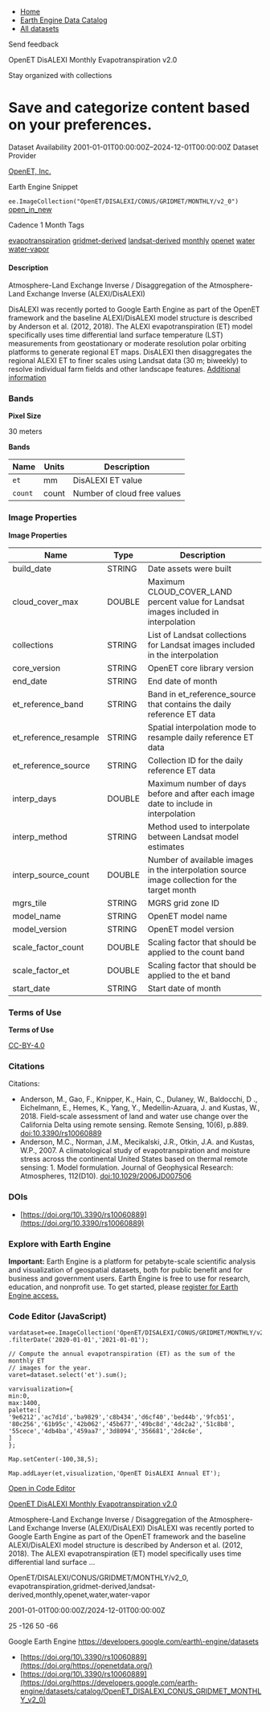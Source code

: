 



* [Home](https://developers.google.com/)
* [Earth Engine Data Catalog](https://developers.google.com/earth-engine/datasets)
* [All datasets](https://developers.google.com/earth-engine/datasets/catalog)





 
 
 Send feedback
 
 

OpenET DisALEXI Monthly Evapotranspiration v2\.0


 
 Stay organized with collections
 

 
 Save and categorize content based on your preferences.
==================================================================================================================================================








Dataset Availability
2001\-01\-01T00:00:00Z–2024\-12\-01T00:00:00Z
Dataset Provider


[OpenET, Inc.](https://openetdata.org/)



Earth Engine Snippet


`ee.ImageCollection("OpenET/DISALEXI/CONUS/GRIDMET/MONTHLY/v2_0")` 
[open\_in\_new](https://code.earthengine.google.com/?scriptPath=Examples:Datasets/OpenET/OpenET_DISALEXI_CONUS_GRIDMET_MONTHLY_v2_0)





Cadence
1 Month
Tags


[evapotranspiration](/earth-engine/datasets/tags/evapotranspiration)
[gridmet\-derived](/earth-engine/datasets/tags/gridmet-derived)
[landsat\-derived](/earth-engine/datasets/tags/landsat-derived)
[monthly](/earth-engine/datasets/tags/monthly)
[openet](/earth-engine/datasets/tags/openet)
[water](/earth-engine/datasets/tags/water)
[water\-vapor](/earth-engine/datasets/tags/water-vapor)








#### Description



Atmosphere\-Land Exchange Inverse / Disaggregation of the Atmosphere\-Land
Exchange Inverse (ALEXI/DisALEXI)


DisALEXI was recently ported to Google Earth Engine as part of the OpenET
framework and the baseline ALEXI/DisALEXI model structure is described by
Anderson et al. (2012, 2018\). The ALEXI evapotranspiration (ET) model
specifically uses time differential land surface temperature (LST)
measurements from geostationary or moderate resolution polar orbiting
platforms to generate regional ET maps. DisALEXI then disaggregates the
regional ALEXI ET to finer scales using Landsat data (30 m; biweekly) to
resolve individual farm fields and other landscape features.
[Additional information](https://openetdata.org/methodologies/)





### Bands



**Pixel Size**
  
30 meters



**Bands**




| Name | Units | Description |
| --- | --- | --- |
| `et` | mm | DisALEXI ET value |
| `count` | count | Number of cloud free values |




### Image Properties


**Image Properties**




| Name | Type | Description |
| --- | --- | --- |
| build\_date | STRING | Date assets were built |
| cloud\_cover\_max | DOUBLE | Maximum CLOUD\_COVER\_LAND percent value for Landsat images included in interpolation |
| collections | STRING | List of Landsat collections for Landsat images included in the interpolation |
| core\_version | STRING | OpenET core library version |
| end\_date | STRING | End date of month |
| et\_reference\_band | STRING | Band in et\_reference\_source that contains the daily reference ET data |
| et\_reference\_resample | STRING | Spatial interpolation mode to resample daily reference ET data |
| et\_reference\_source | STRING | Collection ID for the daily reference ET data |
| interp\_days | DOUBLE | Maximum number of days before and after each image date to include in interpolation |
| interp\_method | STRING | Method used to interpolate between Landsat model estimates |
| interp\_source\_count | DOUBLE | Number of available images in the interpolation source image collection for the target month |
| mgrs\_tile | STRING | MGRS grid zone ID |
| model\_name | STRING | OpenET model name |
| model\_version | STRING | OpenET model version |
| scale\_factor\_count | DOUBLE | Scaling factor that should be applied to the count band |
| scale\_factor\_et | DOUBLE | Scaling factor that should be applied to the et band |
| start\_date | STRING | Start date of month |




### Terms of Use


**Terms of Use**


[CC\-BY\-4\.0](https://spdx.org/licenses/CC-BY-4.0.html)




### Citations



Citations:
* Anderson, M., Gao, F., Knipper, K., Hain, C., Dulaney, W., Baldocchi, D .,
Eichelmann, E., Hemes, K., Yang, Y., Medellin\-Azuara, J. and Kustas, W.,
2018\. Field\-scale assessment of land and water use change over the
California Delta using remote sensing. Remote Sensing, 10(6\), p.889\.
[doi:10\.3390/rs10060889](https://doi.org/10.3390/rs10060889)
* Anderson, M.C., Norman, J.M., Mecikalski, J.R., Otkin, J.A. and Kustas,
W.P., 2007\. A climatological study of evapotranspiration and moisture
stress across the continental United States based on thermal remote
sensing: 1\. Model formulation. Journal of Geophysical Research:
Atmospheres, 112(D10\).
[doi:10\.1029/2006JD007506](https://doi.org/10.1029/2006JD007506)





### DOIs


* [https://doi.org/10\.3390/rs10060889](https://doi.org/10.3390/rs10060889)




### Explore with Earth Engine


**Important:** 
 Earth Engine is a platform for petabyte\-scale scientific analysis and visualization of
 geospatial datasets, both for public benefit and for business and government users.
 Earth Engine is free to use for research, education, and nonprofit use. To get started, please
 [register for Earth Engine access.](https://console.cloud.google.com/earth-engine)



### Code Editor (JavaScript)



```
vardataset=ee.ImageCollection('OpenET/DISALEXI/CONUS/GRIDMET/MONTHLY/v2_0')
.filterDate('2020-01-01','2021-01-01');

// Compute the annual evapotranspiration (ET) as the sum of the monthly ET
// images for the year.
varet=dataset.select('et').sum();

varvisualization={
min:0,
max:1400,
palette:[
'9e6212','ac7d1d','ba9829','c8b434','d6cf40','bed44b','9fcb51',
'80c256','61b95c','42b062','45b677','49bc8d','4dc2a2','51c8b8',
'55cece','4db4ba','459aa7','3d8094','356681','2d4c6e',
]
};

Map.setCenter(-100,38,5);

Map.addLayer(et,visualization,'OpenET DisALEXI Annual ET');
```



[Open in Code Editor](https://code.earthengine.google.com/?scriptPath=Examples:Datasets/OpenET/OpenET_DISALEXI_CONUS_GRIDMET_MONTHLY_v2_0)


[OpenET DisALEXI Monthly Evapotranspiration v2\.0](/earth-engine/datasets/catalog/OpenET_DISALEXI_CONUS_GRIDMET_MONTHLY_v2_0)

Atmosphere\-Land Exchange Inverse / Disaggregation of the Atmosphere\-Land Exchange Inverse (ALEXI/DisALEXI) DisALEXI was recently ported to Google Earth Engine as part of the OpenET framework and the baseline ALEXI/DisALEXI model structure is described by Anderson et al. (2012, 2018\). The ALEXI evapotranspiration (ET) model specifically uses time differential land surface …

 OpenET/DISALEXI/CONUS/GRIDMET/MONTHLY/v2\_0,
 evapotranspiration,gridmet\-derived,landsat\-derived,monthly,openet,water,water\-vapor

2001\-01\-01T00:00:00Z/2024\-12\-01T00:00:00Z



 25 \-126 50 \-66
 



Google Earth Engine
https://developers.google.com/earth\-engine/datasets

* [https://doi.org/10\.3390/rs10060889](https://doi.org/https://openetdata.org/)
* [https://doi.org/10\.3390/rs10060889](https://doi.org/https://developers.google.com/earth-engine/datasets/catalog/OpenET_DISALEXI_CONUS_GRIDMET_MONTHLY_v2_0)









